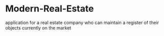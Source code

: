 # Modern-Real-Estate
 application for a real estate company who can maintain a register of their objects currently on the market
